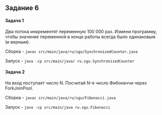 ## Задание 6
#### Задача 1
Два потока инкрементят переменную 100 000 раз. Измени программу, чтобы значение переменной в конце работы всегда было одинаковым (и верным).

Сборка - `javac src/main/java/ru/sgu/SynchronizedCounter.java`

Запуск - `java -cp src/main/java/ ru.sgu.SynchronizedCounter`


#### Задача 2
На вход поступает число N. Посчитай N-е число Фибоначчи через ForkJoinPool.


Сборка - `javac src/main/java/ru/sgu/Fibonacci.java`

Запуск - `java -cp src/main/java ru.sgu.Fibonacci`

